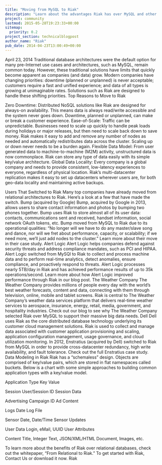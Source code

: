 ```yaml
---
title: "Moving from MySQL to Riak"
description: "Learn about the advantages Riak has over MySQL and other relational databases."
project: community
lastmod: 2015-05-28T19:23:33+00:00
sitemap:
  priority: 0.2
project_section: technicalblogpost
author_name: "Riak"
pub_date: 2014-04-23T13:00:49+00:00
---
```

April 23, 2014
Traditional database architectures were the default option for many pre-Internet use cases and architectures, such as MySQL, remain common today. However, these traditional solutions have limits that quickly become apparent as companies (and data) grow. Modern companies have changing priorities: downtime (planned or unplanned) is never acceptable; customers require a fast and unified experience; and data of all types is growing at unimaginable rates. Solutions such as Riak are designed to handle these shifting priorities.
Top Reasons to Move to Riak

Zero Downtime: Distributed NoSQL solutions like Riak are designed for always-on availability. This means data is always read/write accessible and the system never goes down. Downtime, planned or unplanned, can make or break a customer experience.
Ease-of-Scale: Traffic can be unpredictable. Businesses need to scale up quickly to handle peak loads during holidays or major releases, but then need to scale back down to save money. Riak makes it easy to add and remove any number of nodes as needed and automatically redistributes data across the cluster. Scaling up or down never needs to be a burden again.
Flexible Data Model: From user generated data to machine-to-machine (M2M) activity, unstructured data is now commonplace. Riak can store any type of data easily with its simple key/value architecture.
Global Data Locality: Every company is a global company and needs to provide consistent, low-latency experiences to everyone, regardless of physical location. Riak’s multi-datacenter replication makes it easy to set up datacenters wherever users are, for both geo-data locality and maintaining active backups.

Users That Switched to Riak
Many top companies have already moved from relational architectures to Riak. Here’s a look at a few that have made the switch.
Bump (acquired by Google)
Bump, acquired by Google in 2013, allows users to share contact information and photos by bumping two phones together. Bump uses Riak to store almost all of its user data: contacts, communications sent and received, handset information, social network OAuth tokens, etc. Bump moved from MySQL to Riak due to its operational qualities: “No longer will we have to do any master/slave song and dance, nor will we fret about performance, capacity, or scalability; if we need more, we’ll just add nodes to the cluster.” Learn more about their move in their case study.
Alert Logic
Alert Logic helps companies defend against security threats and address compliance mandates, such as PCI and HIPAA. Alert Logic switched from MySQl to Riak to collect and process machine data and to perform real-time analytics, detect anomalies, ensure compliance, and proactively respond to threats. Alert Logic processes nearly 5TB/day in Riak and has achieved performance results of up to 35k operations/second. Learn more about how Alert Logic improved performance through Riak in our blog post.
The Weather Company
The Weather Company provides millions of people every day with the world’s best weather forecasts, content and data, connecting with them through television, online, mobile and tablet screens. Riak is central to The Weather Company’s weather data services platform that delivers real-time weather services to aerospace, insurance, energy, retail, media, government, and hospitality industries. Check out our blog to see why The Weather Company selected Riak over MySQL to support their massive big data needs.
Dell
Dell uses Riak as the core distributed database technology underlying its customer cloud management solutions. Riak is used to collect and manage data associated with customer application provisioning and scaling, application configuration management, usage governance, and cloud utilization monitoring. In 2012, Enstratius (acquired by Dell) switched to Riak from MySQL in order to provide cross-datacenter redundancy, high write availability, and fault tolerance. Check out the full Enstratius case study.
Data Modeling in Riak
Riak has a “schemaless” design. Objects are comprised of key/value pairs, which are stored in flat namespaces called buckets. Below is a chart with some simple approaches to building common application types with a key/value model.



Application Type
Key
Value


Session
User/Session ID
Session Data


Advertising
Campaign ID
Ad Content


Logs
Date
Log File


Sensor
Date, Date/Time
Sensor Updates


User Data
Login, eMail, UUID
User Attributes


Content
Title, Integer
Text, JSON/XML/HTML Document, Images, etc.




To learn more about the benefits of Riak over relational databases, check out the whitepaper, “From Relational to Riak.” To get started with Riak, Contact Us or download it now.
Riak
